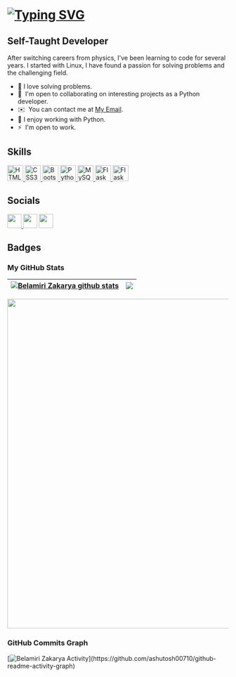 [![Typing SVG](https://readme-typing-svg.demolab.com?font=Roboto&weight=500&size=34&duration=2500&pause=500&color=7A5FD9&width=435&lines=Hi+!%E2%9C%8B;My+Name+is+BELAMIRI+ZAKARYA;I+am+a+Self-Taught+Developer)](https://git.io/typing-svg)
========================================================================================================================================

Self-Taught Developer
-----------------------------

After switching careers from physics, I've been learning to code for several years. I started with Linux, I have found a passion for solving problems and the challenging field.

*   🧠  I love solving problems.
*   🤝  I'm open to collaborating on interesting projects as a Python developer.
*   ✉️  You can contact me at [My Email](mailto:kakaa2993@gmail.com).
*   🐍  I enjoy working with Python.
*   ⚡  I'm open to work.


## Skills

<div align="left">
  <a href="https://developer.mozilla.org/en-US/docs/Glossary/HTML5" target="_blank" rel="noreferrer">
    <img src="https://cdn.jsdelivr.net/gh/devicons/devicon/icons/html5/html5-original.svg" width="36" height="36" alt="HTML5" />
  </a>
  <a href="https://www.w3.org/TR/CSS/#css" target="_blank" rel="noreferrer">
    <img src="https://cdn.jsdelivr.net/gh/devicons/devicon/icons/css3/css3-original.svg" width="36" height="36" alt="CSS3" />
  </a>
  </a>
  <a href="https://getbootstrap.com/" target="_blank" rel="noreferrer">
    <img src="https://cdn.jsdelivr.net/gh/devicons/devicon/icons/bootstrap/bootstrap-original.svg" width="36" height="36" alt="Bootstrap" />
  </a>
  <a href="https://www.python.org/" target="_blank" rel="noreferrer">
    <img src="https://cdn.jsdelivr.net/gh/devicons/devicon/icons/python/python-original.svg" width="36" height="36" alt="Python" />
  <a href="https://www.mysql.com/" target="_blank" rel="noreferrer">
    <img src="https://cdn.jsdelivr.net/gh/devicons/devicon/icons/mysql/mysql-original.svg" width="36" height="36" alt="MySQL" />
  </a>
  <a href="https://flask.palletsprojects.com/en/2.0.x/" target="_blank" rel="noreferrer">
    <img src="https://cdn.jsdelivr.net/gh/devicons/devicon/icons/flask/flask-original.svg" width="36" height="36" alt="Flask" />
  </a>
  <a href="https://git-scm.com/" target="_blank" rel="noreferrer">
    <img src="https://cdn.jsdelivr.net/gh/devicons/devicon/icons/git/git-original.svg" width="36" height="36" alt="Flask" />
  </a>                                                                                                                      
</div>

## Socials

<p align="left"> <a href="https://www.github.com/kakaa2993" target="_blank" rel="noreferrer"><img src="https://cdn.jsdelivr.net/gh/devicons/devicon/icons/github/github-original.svg" width="32" height="32" />
</a>  <a href="https://www.linkedin.com/in/belamiri-zakarya/" target="_blank" rel="noreferrer"><img src="https://cdn.jsdelivr.net/gh/devicons/devicon/icons/linkedin/linkedin-original.svg" width="32" height="32" /></a> <a href="https://www.twitter.com/ZakaryaBelamiri" target="_blank" rel="noreferrer"><img src="https://cdn.jsdelivr.net/gh/devicons/devicon/icons/twitter/twitter-original.svg" width="32" height="32" /></a></p>


## Badges

### My GitHub Stats

| <a href="https://github.com/kakaa2993/github-readme-stats"><img align="center" src="https://github-readme-stats.vercel.app/api?username=kakaa2993&show_icons=true&include_all_commits=true&theme=buefy&hide_border=true" alt="Belamiri Zakarya github stats" /></a> | <a href="https://github.com/kakaa2933/github-readme-stats"><img align="center" src="https://github-readme-stats.vercel.app/api/top-langs/?username=kakaa2993&layout=compact&theme=buefy&hide_border=true" /></a> |
| ------------- | ------------- |

 <div align="center">
    <img width='750' src="https://github-readme-streak-stats.herokuapp.com/?user=kakaa2993&stroke=D0C9C0&background=ffffff&ring=7A5FD9&fire=7A5FD9&currStreakNum=FB2576&currStreakLabel=FB2576&sideNums=7A5FD9&sideLabels=7A5FD9&dates=000000&hide_border=false" />
</div>

### GitHub Commits Graph

[![Belamiri Zakarya Activity](https://github-readme-activity-graph.vercel.app/graph?username=kakaa2993&theme=tokyo-night&stroke=ffffff&background=1c1917&ring=810CA8&fire=810CA8&currStreakNum=ffffff&currStreakLabel=810CA8&sideNums=ffffff&sideLabels=ffffff&dates=ffffff&hide_border=true")](https://github.com/ashutosh00710/github-readme-activity-graph)
